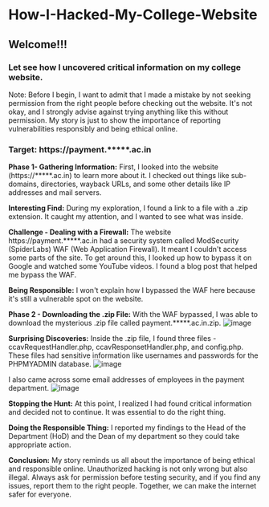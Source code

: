# How-I-Hacked-My-College-Website
<h2>Welcome!!!</h2>

<h3><b>Let see how I uncovered critical information on my college website.</b></h3>

Note: Before I begin, I want to admit that I made a mistake by not seeking permission from the right people before checking out the website. It's not okay, and I strongly advise against trying anything like this without permission. My story is just to show the importance of reporting vulnerabilities responsibly and being ethical online.

<h3>Target: https://payment.*****.ac.in</h3>

<b>Phase 1- Gathering Information:</b>  First, I looked into the website (https://*****.ac.in) to learn more about it. I checked out things like sub-domains, directories, wayback URLs, and some other details like IP addresses and mail servers.

<b>Interesting Find:</b> During my exploration, I found a link to a file with a .zip extension. It caught my attention, and I wanted to see what was inside.

<b>Challenge - Dealing with a Firewall:</b> The website https://payment.*****.ac.in had a security system called ModSecurity (SpiderLabs) WAF (Web Application Firewall). It meant I couldn't access some parts of the site. To get around this, I looked up how to bypass it on Google and watched some YouTube videos. I found a blog post that helped me bypass the WAF.

<b>Being Responsible:</b> I won't explain how I bypassed the WAF here because it's still a vulnerable spot on the website.

<b>Phase 2 - Downloading the .zip File:</b> With the WAF bypassed, I was able to download the mysterious .zip file called payment.*****.ac.in.zip.
![image](https://github.com/MrKeral/How-I-Hacked-My-College-Website/assets/82687464/c159083d-5b54-4472-a23e-8274386acda0)


<b>Surprising Discoveries:</b> Inside the .zip file, I found three files - ccavRequestHandler.php, ccavResponsetHandler.php, and config.php. These files had sensitive information like usernames and passwords for the PHPMYADMIN database. 
![image](https://github.com/MrKeral/How-I-Hacked-My-College-Website/assets/82687464/54ced9fc-b5e9-4c1f-86be-c84da6f65f61)

I also came across some email addresses of employees in the payment department.
![image](https://github.com/MrKeral/How-I-Hacked-My-College-Website/assets/82687464/9816c388-9ede-4f42-805a-3c1ae282829b)


<b>Stopping the Hunt:</b> At this point, I realized I had found critical information and decided not to continue. It was essential to do the right thing.

<b>Doing the Responsible Thing:</b> I reported my findings to the Head of the Department (HoD) and the Dean of my department so they could take appropriate action.

<b>Conclusion:</b> My story reminds us all about the importance of being ethical and responsible online. Unauthorized hacking is not only wrong but also illegal. Always ask for permission before testing security, and if you find any issues, report them to the right people. Together, we can make the internet safer for everyone.
